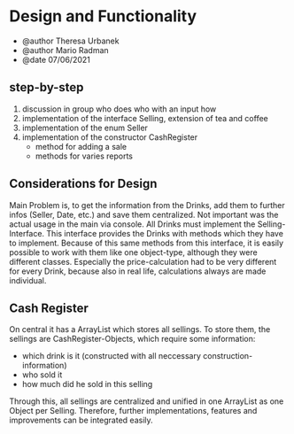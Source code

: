 # Design and Functionality #

- @author Theresa Urbanek
- @author Mario Radman
- @date 07/06/2021

## step-by-step ##
1) discussion in group who does who with an input how
2) implementation of the interface Selling, extension of tea and coffee
3) implementation of the enum Seller
4) implementation of the constructor CashRegister
    + method for adding a sale
    + methods for varies reports
   
## Considerations for Design ##
Main Problem is, to get the information from the Drinks, add them to further infos (Seller, Date, etc.) and save them centralized.
Not important was the actual usage in the main via console.
All Drinks must implement the Selling-Interface. This interface provides the Drinks with methods which they have to implement.
Because of this same methods from this interface, it is easily possible to work with them like one object-type, although they were different classes.
Especially the price-calculation had to be very different for every Drink, because also in real life, calculations always are made individual.

## Cash Register ##
On central it has a ArrayList which stores all sellings. To store them, the sellings are CashRegister-Objects, which require some information:
- which drink is it (constructed with all neccessary construction-information)
- who sold it
- how much did he sold in this selling

Through this, all sellings are centralized and unified in one ArrayList as one Object per Selling. Therefore, further implementations, features and improvements can be integrated easily.
    
